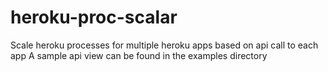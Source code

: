 heroku-proc-scalar
====================

Scale heroku processes for multiple heroku apps based on api call to each app
A sample api view can be found in the examples directory
